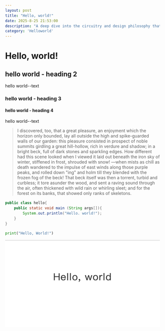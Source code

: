 ```yaml
---
layout: post
title: "Hello, world!"
date: 2025-8-25 21:53:00
description: "A deep dive into the circuitry and design philosophy that gives the legendary Minimoog its timeless sound."
category: 'Helloworld'
---
```



# Hello, world!

## hello world - heading 2
hello world--text

### hello world - heading 3
#### hello world - heading 4

hello world--text


> I discovered, too, that a great pleasure, an enjoyment which the horizon only bounded, lay all outside the high and spike-guarded walls of our garden: this pleasure consisted in prospect of noble summits girdling a great hill-hollow, rich in verdure and shadow; in a bright beck, full of dark stones and sparkling edges. How different had this scene looked when I viewed it laid out beneath the iron sky of winter, stiffened in frost, shrouded with snow! —when mists as chill as death wandered to the impulse of east winds along those purple peaks, and rolled down "ing" and holm till they blended with the frozen fog of the beck! That beck itself was then a torrent, turbid and curbless; it tore asunder the wood, and sent a raving sound through the air, often thickened with wild rain or whirling sleet; and for the forest on its banks, that showed only ranks of skeletons.

```java
public class hello{
    public static void main (String args[]){
        System.out.println("Hello. world!");
    }
}
```

```python
print("Hello, World!")
```

![helloworld](/assets/img/posts/helloworld/helloworld.png)